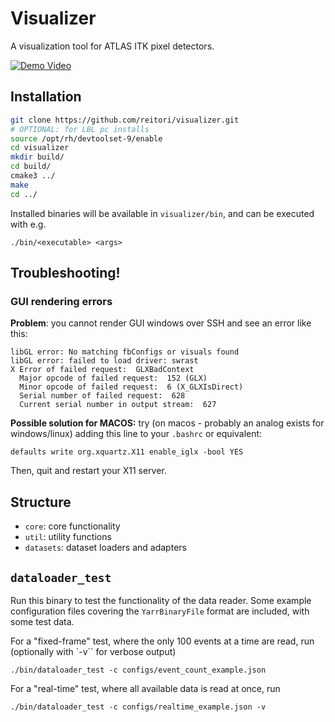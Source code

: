 # Visualizer

A visualization tool for ATLAS ITK pixel detectors.

[![Demo Video](https://github.com/user-attachments/assets/2933b2e9-0c11-4dd9-ba3e-3b9bb5f7c0f5)](https://www.youtube.com/watch?v=K4evDcjJaR0)

## Installation

```bash
git clone https://github.com/reitori/visualizer.git
# OPTIONAL: for LBL pc installs
source /opt/rh/devtoolset-9/enable
cd visualizer
mkdir build/
cd build/
cmake3 ../
make
cd ../
```

Installed binaries will be available in `visualizer/bin`, and can be executed with e.g.
```
./bin/<executable> <args>
```

## Troubleshooting!


### GUI rendering errors
**Problem**: you cannot render GUI windows over SSH and see an error like this:

```
libGL error: No matching fbConfigs or visuals found
libGL error: failed to load driver: swrast
X Error of failed request:  GLXBadContext
  Major opcode of failed request:  152 (GLX)
  Minor opcode of failed request:  6 (X_GLXIsDirect)
  Serial number of failed request:  628
  Current serial number in output stream:  627
```

**Possible solution for MACOS:**
try (on macos - probably an analog exists for windows/linux) adding this line to your `.bashrc` or equivalent:
```
defaults write org.xquartz.X11 enable_iglx -bool YES
```

Then, quit and restart your X11 server.


## Structure

- `core`: core functionality
- `util`: utility functions
- `datasets`: dataset loaders and adapters

## `dataloader_test`

Run this binary to test the functionality of the data reader. Some example configuration files covering the `YarrBinaryFile` format are included, with some test data. 

For a "fixed-frame" test, where the only 100 events at a time are read, run (optionally with `-v`` for verbose output)
```
./bin/dataloader_test -c configs/event_count_example.json
```

For a "real-time" test, where all available data is read at once, run
```
./bin/dataloader_test -c configs/realtime_example.json -v
```
